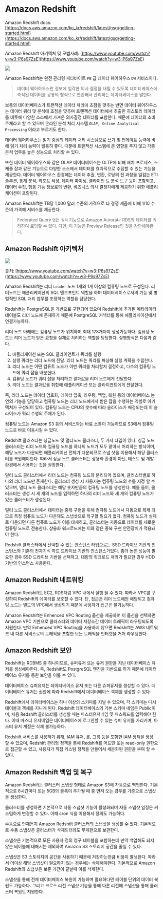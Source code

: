 # Amazon Redshift

Amazon Redshift docs: [https://docs.aws.amazon.com/ko_kr/redshift/latest/gsg/getting-started.html](https://docs.aws.amazon.com/ko_kr/redshift/latest/gsg/getting-started.html)

Amazon Redshift 아키텍처 및 모범사례: [https://www.youtube.com/watch?v=w3-P6s97ZsE](https://www.youtube.com/watch?v=w3-P6s97ZsE)

![](https://user-images.githubusercontent.com/30178507/126869682-06c3c24d-cf85-4763-89a9-ac719976f4fa.png)

Amazon Redshift는 완전 관리형 페타바이트 `PB` 급 데이터 웨어하우스 `DW` 서비스이다.

> 데이터 웨어하우스란 정보에 입각한 의사 결정을 내릴 수 있도록 데이터베이스에 축적된 데이터를 공통의 형식으로 변환해서 관리하는 데이터베이스를 말한다.

보통의 데이터베이스가 트랜잭션 데이터 처리에 초점을 맞추는 반면 데이터 웨어하우스는 데이터 쿼리 및 분석에 초점을 맞추며 트랜잭션 데이터에서 추출한 히스토리 데이터를 비롯해 다양한 소스에서 가져온 의사결정 데이터를 포함한다. 때문에 데이터의 소비 주체라고 할 수 있으며 온라인 분석 처리 시스템 `OLAP, Online Analytical Processing` 이라고 부르기도 한다.

데이터 웨어하우스는 읽기 중심의 데이터 처리 시스템으로 쓰기 및 업데이트 능력에 비해 읽기 처리 능력이 월등히 좋다. 때문에 트랜잭션 시스템에 큰 영향을 주지 않고 각종 분석 업무를 높은 성능으로 처리할 수 있다.

또한 데이터 웨어하우스와 같은 OLAP 데이터베이스는 OLTP에 비해 배치 프로세스, 스케줄 잡과 같은 기능으로 다양한 소스에서 데이터를 효과적으로 수집할 수 있는 기능을 제공한다. 데이터 웨어하우스 환경에는 데이터 추출, 변환, 로딩의 전 과정을 일컴는 ETI 솔루션, 통계 분석, 리포트 작성, 데이터 마이닝, 클라이언 트 분석 도구 등이 포함되고, 데이터 수집, 행동 가능 정보로의 변환, 비즈니스 의사 결정자에게 제공하기 위한 애플리케이션이 포함된다.

Amazon Redshift는 TB당 1,000 달러 수준의 가격으로 타 경쟁 제품에 비해 1/10 수준의 가격에 서비스를 제공한다.

> Federated Query `연합 쿼리` 기능으로 Amazon Aurora나 RDS의 데이터를 쿼리하여 로딩할 수 있다. 다만, 이 기능은 Preview Release인 것을 감안해야한다.

## Amazon Redshift 아키텍처

![](https://user-images.githubusercontent.com/30178507/126869683-27f728e0-68b6-4265-9ce2-a425663ede25.png)

출처: [https://www.youtube.com/watch?v=w3-P6s97ZsE](https://www.youtube.com/watch?v=w3-P6s97ZsE)

Amazon Redshift는 리더 `Leader` 노드 1개와 1개 이상의 컴퓨팅 노드로 구성된다. 리더노드는 애플리케이션의 SQL 엔드포인트 역할을 하며 데이터베이스로서의 기능 및 병렬적인 SQL 처리 업무를 조정하는 역할을 담당한다.

Redshift는 PostgreSQL을 기반으로 구현되어 있으며 Redshift에 추가된 메타데이터 테이블도 리더 노드에 존재하기 때문에 PostgreSQL 커넥터를 통해 애플리케이션에서 연결가능하다.

리더 노드 아래에는 컴퓨팅 노드가 위치하며 최대 128개까지 생성가능하다. 컴퓨팅 노드는 리더 노드가 받은 요청을 실제로 처리하는 역할을 담당한다. 실행방식은 다음과 같다.

1. 애플리케이션 또는 SQL 클라이언트가 쿼리를 실행
2. 실행 쿼리는 리더 노드에 전달. 리더 노드는 쿼리를 파싱해 실행 계획을 수립한다.
3. 리더 노드는 어떤 컴퓨트 노드가 이번 쿼리를 처리할지 결정하고, 다수의 컴퓨팅 노드에 쿼리 잡을 배분한다.
4. 컴퓨팅 노드가 쿼리 잡을 처리하고 결과값을 리더 노드에게 전달한다.
5. 리더 노드는 결과값을 취합해 애플리케이션 또는 클라이언트에게 전달한다.

즉, 리더 노드는 데이터 암호화, 데이터 압축, 라우팅, 백업, 복원 등의 데이터베이스 본연의 기능을 담당하고 컴퓨팅 노드는 리더 노드에게서 받은 잡을 수행하는 역할로 아키텍처가 구성되어 있다. 컴퓨팅 노드는 CPU의 갯수에 따라 슬라이스가 배정되는데 이 슬라이스가 쿼리 수행의 주체가 된다.

컴퓨팅 노드는 Amazon S3 등의 서비스와는 바로 소통이 가능하므로 S3에서 컴퓨팅 노드로 바로 이동시킬 수 있다.

Redshift 클러스터는 싱글노드 및 멀티노드 클러스터, 두 가지 타입이 있다. 싱글 노드 클러스터는 리더 노드와 컴퓨팅 노드를 하나의 노드가 모두 맡아서 처리히는 방식이며, 해당 노드가 다운되면 애플리케이션 전체가 다운되므로 스냄 삿을 이용해서 해당 클러스터를 복원해야한다. 따라서 싱글 노드 클러스터는 상용화 환경이 아닌, 테스트 및 개발 환경에서 사용하는 것을 권장한다.

멀티 노드 클러스터에서 리더 노드는 컴퓨팅 노드와 분리되어 있으며, 클러스터별로 하나의 리더 노드만 존재한다. 클러스터 생성 시 사용자는 컴퓨팅 노드의 수를 지정 할 수 있으며, 멀티 노드 클러스터는 해당 숫자만큼의 컴퓨팅 노드를 생성한다. 예를 들어, 클러스터는 생성 시 세 개의 노드를 입력하면 하나의 리더 노드와 세 개의 컴퓨팅 노드가 있는 클러스터가 생성된다.

멀티 노드 클러스터에서 데이터는 중복 구현을 위해 컴퓨팅 노드에서 자동으로 복제 되므로 특정 컴퓨트 노드가 다운돼도 스냅삿으로 복구할 필요가 없다. 컴퓨팅 노드가 실제로 다운되면 다른 컴퓨트 노드가 이를 대체하고, 클러스터는 자동으로 데이터를 새로운 컴퓨팅 노드로 전송한다. 상용화 워크로드에는 이와 같은 중복 구현 안전장치가 적용돼야 한다.

Redshift 클러스터에서 선택할 수 있는 인스턴스 타입으로는 SSD 드라이브 기반의 인스턴스와 기존의 전자기식 하드 드라이브 기반의 인스턴스가있다. 좀더 높은 성능이 필요한 경우 SSD 드라이브 기반을 선택하고, 대량의 워크로드 처리가 필요한 경우 HDD 기반의 인스턴스 사용한다.

## Amazon Redshift 네트워킹

Amazon Redshift도 EC2, RDS처럼 VPC 내에서 실행 될 수 있다. 따라서 VPC를 구성하여 Redshift의 데이터를 보호할 수 있다. 단, 접근은 리더 노드에만 해당되고 컴퓨팅 노드는 별도의 VPC에서 생성되기 때문에 사용자가 접근은 불가능하다.

Amazon Redshift는 Enhenced VPC Routing 옵션을 제공하여 이 옵션을 선택하면 Amazon VPC 기반으로 클러스터와 데이터 저장소간 데이터 트래픽이 라우팅되도록 지원한다. 만약 Enhenced VPC Routing을 사용하지 않으면 Redshift는 AWS 네트워크 내 다른 서비스로의 트래픽을 포함한 모든 트래픽을 인터넷을 거쳐 라우팅한다.

## Amazon Redshift 보안

Redshift는 RDBMS 중 하나이므로, 슈퍼유저 또는 유저 권한을 지닌 데이터베이스 유저를 생성해야한다. 즉, Redshift도 PostgreSQL 엔진을 기반으로 하기 때문에 데이터베이스 유저를 통한 보안을 이룰 수 있다.

데이터베이스 슈퍼유저는 데이터베이스 유저 또는 다른 슈퍼유저를 생성할 수 있다. 데이터베이스 유저는 권한에 따라 Redshift에서 데이터베이스 객체를 생성할 수 있다.

Redshift에서 데이터베이스는 하나 이상의 스키마를 지닐 수 있으며, 각 스키마는 다시 테이블과 객체를 지니게 된다. Redshift 데이터베이스의 기본 스키마 네임은 Public이며, 처음 Redshift 클러스터를 생성할 때는 마스터유저네임 및 패스워드를 입력해야 한다. 이때 마스터 유저네임은 데이터베이스에 로그인할 수 있는 슈퍼 유저를 가리키며, 마스터 유저 계정은 삭제 불가능하다.

Redshift 서비스를 사용하기 위해, IAM 유저, 롤, 그룹 등을 포함한 IAM 정책을 생성 할 수 있으며, Redshift 관리형 정책을 통해 Redshift를 어드민 또는 read-only 권한으로 접근할 수 있고, 사용자가 직접 커스텀 정책을 만들어서 세분화된 권한을 부여 할 수 있다.

## Amazon Redshift 백업 및 복구

Amazon Redshift는 클러스터 스냅샷 형태로 Amazon S3에 자동으로 백업한다. 기본적으로 8시간마다 또는 5GB의 블록이 추가될 때 중 먼저 오는 경우를 기준으로 스냅샷을 생성한다.

클러스터를 생성하면 기본적으로 자동 스냅샷 기능이 활성화되며 자동 스냅샷 일정은 커스텀하게 변경할 수 있다. 이때 cron 식을 이용해서 정의도 가능하다.

수동으로 언제든지 Amazon Redshift 클러스터의 스냅샷을 생성할 수 있다. 기본적으로 수동 스냅샷은 클러스터가 삭제되더라도 무제한으로 보관한다.

스냅샷은 기본적으로 모든 사용자 정의 영구 테이블을 포함하는데 만약 백업해도 되지 않는 테이블에 대해서는 제외하여 Amazon S3 스토리지 공간을 줄일 수 있다.

스냅샷은 S3 스토리지의 공간을 사용하기 때문에 저장하는만큼 비용이 발생한다. 따라서 더이상 해당 스냅샷이 필요하지 않는 경우에는 삭제해야한다. 기본적으로 Amazon Redshift의 스냅샷은 보존 기간이 끝날때 이를 삭제한다.

스냅샷을 통해 전체 데이터베이스 복원이 가능하며 필요하다면 테이블 단위의 데이터 복원도 가능하다. 그리고 크로스 리전 스냅샷 기능을 통해 다른 리전에 스냅샷을 통해 클러스터 복원도 지원한다.